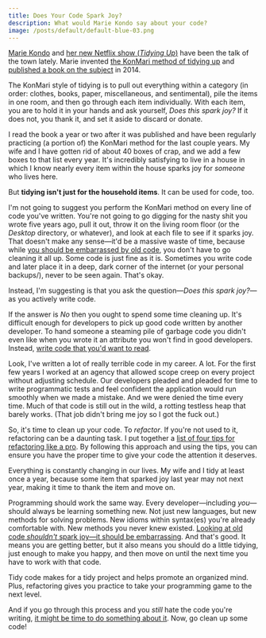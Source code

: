 ```yaml
---
title: Does Your Code Spark Joy?
description: What would Marie Kondo say about your code?
image: /posts/default/default-blue-03.png
---
```


[Marie Kondo](https://en.wikipedia.org/wiki/Marie_Kondo) and [her new Netflix show (_Tidying Up_)](https://www.imdb.com/title/tt8115560/) have been the talk of the town lately. Marie invented [the KonMari method of tidying up](https://konmari.com/) and [published a book on the subject](https://www.amazon.com/dp/1607747308) in 2014.

The KonMari style of tidying is to pull out everything within a category (in order: clothes, books, paper, miscellaneous, and sentimental), pile the items in one room, and then go through each item individually. With each item, you are to hold it in your hands and ask yourself, _Does this spark joy?_ If it does not, you thank it, and set it aside to discard or donate.

I read the book a year or two after it was published and have been regularly practicing (a portion of) the KonMari method for the last couple years. My wife and I have gotten rid of about 40 boxes of crap, and we add a few boxes to that list every year. It's incredibly satisfying to live in a house in which I know nearly every item within the house sparks joy for _someone_ who lives here.

But **tidying isn't just for the household items**. It can be used for code, too.

I'm not going to suggest you perform the KonMari method on every line of code you've written. You're not going to go digging for the nasty shit you wrote five years ago, pull it out, throw it on the living room floor (or the _Desktop_ directory, or whatever), and look at each file to see if it sparks joy. That doesn't make any sense—it'd be a massive waste of time, because while [you should be embarrassed by old code](/posts/you-should-be-embarrassed-by-old-code/), you don't have to go cleaning it all up. Some code is just fine as it is. Sometimes you write code and later place it in a deep, dark corner of the internet (or your personal backups/), never to be seen again. That's okay.

Instead, I'm suggesting is that you ask the question—_Does this spark joy?_—as you actively write code.

If the answer is _No_ then you ought to spend some time cleaning up. It's difficult enough for developers to pick up good code written by another developer. To hand someone a steaming pile of garbage code you didn't even like when you wrote it an attribute you won't find in good developers. Instead, [write code that you'd want to read](/posts/two-methods-for-writing-better-code/).

Look, I've written a lot of really terrible code in my career. A lot. For the first few years I worked at an agency that allowed scope creep on every project without adjusting schedule. Our developers pleaded and pleaded for time to write programmatic tests and feel confident the application would run smoothly when we made a mistake. And we were denied the time every time. Much of that code is still out in the wild, a rotting testless heap that barely works. (That job didn't bring me joy so I got the fuck out.)

So, it's time to clean up your code. To _refactor_. If you're not used to it, refactoring can be a daunting task. I put together a [list of four tips for refactoring like a pro](/posts/four-tips-for-refactoring-like-a-pro/). By following this approach and using the tips, you can ensure you have the proper time to give your code the attention it deserves.

Everything is constantly changing in our lives. My wife and I tidy at least once a year, because some item that sparked joy last year may not next year, making it time to thank the item and move on.

Programming should work the same way. Every developer—including _you_—should always be learning something new. Not just new languages, but new methods for solving problems. New idioms within syntax(es) you're already comfortable with. New methods you never knew existed. [Looking at old code _shouldn't_ spark joy—it should be embarrassing](/posts/you-should-be-embarrassed-by-old-code/). And that's good. It means you are getting better, but it also means you should do a little tidying, just enough to make you happy, and then move on until the next time you have to work with that code.

Tidy code makes for a tidy project and helps promote an organized mind. Plus, refactoring gives you practice to take your programming game to the next level.

And if you go through this process and you _still_ hate the code you're writing, [it might be time to do something about it](/posts/if-you-hate-the-code-you-are-writing/). Now, go clean up some code!
